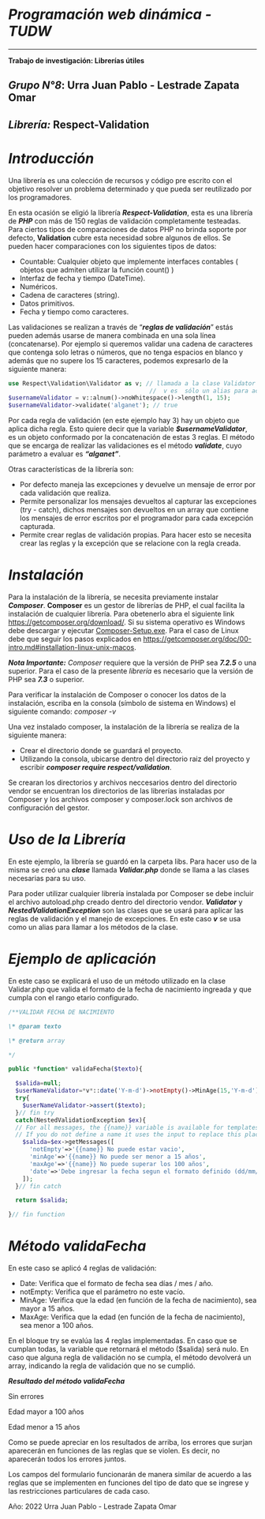 # ***Programación web dinámica - TUDW***
---

**Trabajo de investigación: Librerías útiles**
## ***Grupo N°8***: Urra Juan Pablo - Lestrade Zapata Omar		
## ***Librería:*** Respect-Validation  

# ***Introducción*** 
Una librería es una colección de recursos y código pre escrito con el objetivo resolver un problema determinado y que pueda ser reutilizado por los programadores.

En esta ocasión se eligió la librería ***Respect-Validation***, esta es una librería de ***PHP*** con más de 150 reglas de validación completamente testeadas. Para ciertos tipos de comparaciones de datos PHP no brinda soporte por defecto,  **Validation** cubre esta necesidad sobre algunos de ellos. Se pueden hacer comparaciones con los siguientes tipos de datos:

- Countable: Cualquier objeto que implemente interfaces contables ( objetos que admiten utilizar la función count() )
- Interfaz de fecha y tiempo (DateTime). 
- Numéricos.
- Cadena de caracteres (string). 
- Datos primitivos. 
- Fecha y tiempo como caracteres. 

Las validaciones se realizan a través de “***reglas de validación***” estás pueden además usarse de manera combinada en una sola línea (concatenarse). Por ejemplo si queremos validar una cadena de caracteres que contenga solo letras o números, que no tenga espacios en blanco y además que no supere los 15 caracteres, podemos expresarlo de la siguiente manera:

```php
use Respect\Validation\Validator as v; // llamada a la clase Validator
                                        //  v es  sólo un alias para acortar el código
$usernameValidator = v::alnum()->noWhitespace()->length(1, 15);
$usernameValidator->validate('alganet'); // true 
```



Por cada regla de validación (en este ejemplo hay 3) hay un objeto que aplica dicha regla. Esto quiere decir que la variable ***$usernameValidator***, es un objeto conformado por la concatenación de estas 3 reglas. El método que se encarga de realizar las validaciones es el método ***validate***, cuyo parámetro a evaluar es ***“alganet”***.

Otras características de la librería son:

- Por defecto maneja las excepciones y devuelve un mensaje de error por cada validación que realiza. 
- Permite personalizar los mensajes devueltos al capturar las excepciones (try - catch), dichos mensajes son devueltos en un array que contiene los mensajes de error escritos por el programador para cada excepción capturada. 
- Permite crear reglas de validación propias. Para hacer esto se necesita crear las reglas y la excepción que se relacione con la regla creada. 
# ***Instalación*** 
Para la instalación de la librería, se necesita previamente instalar ***Composer***. **Composer** es un gestor de librerías de PHP, el cual facilita la instalación de cualquier librería. Para obetenerlo abra el siguiente link <https://getcomposer.org/download/>.  Si su sistema operativo es Windows debe descargar y ejecutar [Composer-Setup.exe](https://getcomposer.org/Composer-Setup.exe). Para el caso de Linux debe que seguir los pasos explicados en <https://getcomposer.org/doc/00-intro.md#installation-linux-unix-macos>. 

***Nota Importante:** Composer* requiere que la versión de PHP sea ***7.2.5*** o una superior. Para el caso de la presente *librería* es necesario que la versión de PHP sea ***7.3*** o superior.  

Para verificar la instalación de Composer o conocer los datos de la instalación, escriba en la consola (símbolo de sistema en Windows) el siguiente comando: *composer -v*

Una vez instalado composer, la instalación de la librería se realiza de la siguiente manera:

- Crear el directorio donde se guardará el proyecto.
- Utilizando la consola, ubicarse dentro del directorio raiz del proyecto y escribir ***composer require respect/validation***. 

Se crearan los directorios y archivos neccesarios dentro del directorio vendor se encuentran los directorios de las librerías instaladas por Composer y los archivos composer y composer.lock son archivos de configuración del gestor. 

# ***Uso de la Librería*** 
En este ejemplo, la librería se guardó en la carpeta libs. Para hacer uso de la misma se creó una ***clase*** llamada ***Validar.php*** donde se llama a las clases necesarias para su uso. 

Para poder utilizar cualquier librería instalada por Composer se debe incluir el archivo autoload.php creado dentro del directorio vendor. ***Validator*** y ***NestedValidationException*** son las clases que se usará para aplicar las reglas de validación y el manejo de excepciones. En este caso ***v*** se usa como un alias para llamar a los métodos de la clase.   
# ***Ejemplo de aplicación*** 
En este caso se explicará el uso de un método utilizado en la clase Validar.php que valida el formato de la fecha de nacimiento ingreada y que cumpla con el rango etario configurado.
```php
/**VALIDAR FECHA DE NACIMIENTO

\* @param texto

\* @return array

*/

public *function* validaFecha($texto){

  $salida=null; 
  $userNameValidator=*v*::date('Y-m-d')->notEmpty()->MinAge(15,'Y-m-d')->MaxAge(100,'Y-m-d');
  try{
    $userNameValidator->assert($texto); 
  }// fin try
  catch(NestedValidationException $ex){
  // For all messages, the {{name}} variable is available for templates.
  // If you do not define a name it uses the input to replace this placeholder.
    $salida=$ex->getMessages([
      'notEmpty'=>'{{name}} No puede estar vacio',
      'minAge'=>'{{name}} No puede ser menor a 15 años',
      'maxAge'=>'{{name}} No puede superar los 100 años',
      'date'=>'Debe ingresar la fecha segun el formato definido (dd/mm/aaaa)'
    ]); 
  }// fin catch

  return $salida; 

}// fin function 
```

# ***Método validaFecha***

En este caso se aplicó 4 reglas de validación:

- Date: Verifica que el formato de fecha sea días / mes / año.
- notEmpty: Verifica que el parámetro no este vacío. 
- MinAge: Verifica que la edad (en función de la fecha de nacimiento), sea mayor a 15 años.
- MaxAge: Verifica que la edad (en función de la fecha de nacimiento), sea menor a 100 años. 

En el bloque try se evalúa las 4 reglas implementadas. En caso que se cumplan todas, la variable que retornará el método ($salida) será nulo. En caso que alguna regla de validación no se cumpla, el método devolverá un array, indicando la regla de validación que no se cumplió.  

***Resultado del método validaFecha***

Sin errores

Edad mayor a 100 años

Edad menor a 15 años

Como se puede apreciar en los resultados de arriba, los errores que surjan aparecerán en funciones de las reglas que se violen. Es decir, no aparecerán todos los errores juntos. 

Los campos del formulario funcionarán de manera similar de acuerdo a las reglas que se implementen en funciones del tipo de dato que se ingrese y las restricciones particulares de cada caso.  

Año: 2022 	Urra Juan Pablo -  Lestrade Zapata Omar	

